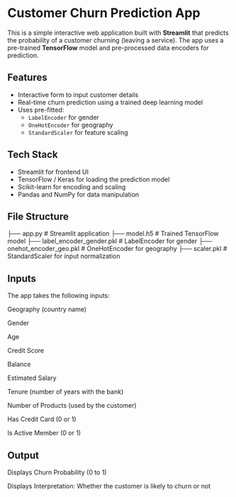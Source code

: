 # Customer Churn Prediction App
This is a simple interactive web application built with **Streamlit** that predicts the probability of a customer churning (leaving a service). The app uses a pre-trained **TensorFlow** model and pre-processed data encoders for prediction.

## Features
- Interactive form to input customer details  
- Real-time churn prediction using a trained deep learning model  
- Uses pre-fitted:
  - `LabelEncoder` for gender  
  - `OneHotEncoder` for geography  
  - `StandardScaler` for feature scaling  

##  Tech Stack

- Streamlit for frontend UI  
- TensorFlow / Keras for loading the prediction model  
- Scikit-learn for encoding and scaling  
- Pandas and NumPy for data manipulation  

## File Structure
├── app.py # Streamlit application
├── model.h5 # Trained TensorFlow model
├── label_encoder_gender.pkl # LabelEncoder for gender
├── onehot_encoder_geo.pkl # OneHotEncoder for geography
├── scaler.pkl # StandardScaler for input normalization

## Inputs
The app takes the following inputs:

Geography (country name)

Gender

Age

Credit Score

Balance

Estimated Salary

Tenure (number of years with the bank)

Number of Products (used by the customer)

Has Credit Card (0 or 1)

Is Active Member (0 or 1)

## Output
Displays Churn Probability (0 to 1)

Displays Interpretation: Whether the customer is likely to churn or not

